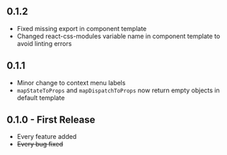 ## 0.1.2
* Fixed missing export in component template
* Changed react-css-modules variable name in component template to avoid linting errors

## 0.1.1
* Minor change to context menu labels
* `mapStateToProps` and `mapDispatchToProps` now return empty objects in default template

## 0.1.0 - First Release
* Every feature added
* ~~Every bug fixed~~
